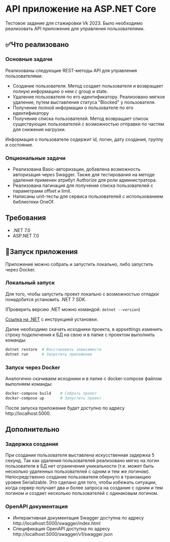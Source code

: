 # API приложение на ASP.NET Core
Тестовое задание для стажировки Vk 2023. Было необходимо реализовать API приложение для управления пользователями.

## ✅Что реализовано
### Основные задачи
Реализованы следующие REST-методы API для управления пользователями:
* Создание пользователя. Метод создает пользователя и возвращает полную информацию о нем с group и state.
* Удаление пользователя по его идентификатору. Реализовано мягкое удаление, путем выставления статуса "Blocked" у пользователя.
* Получение полной информации о пользователе по его идентификатору
* Получение списка пользователей. Метод возвращает список существующих пользователей с возможностью отправки по частям для снижения нагрузки.

Информация о пользователе содержит id, логин, дату создания, группу и состояние.
### Опциональные задачи
* Реализована Basic-авторизации, добавлена возможность авторизация через Swagger. Также для тестирования на методе удаления применен атрибут Authorize для роли администратора.
* Реализована пагинация для получения списка пользователей с параметрами offset и limit.
* Написаны unit-тесты для сервиса пользователей с использованием библиотеки OneOf.

## Требования
* .NET 7.0
* ASP.NET 7.0

## 🚀Запуск приложения
Приложение можно собрать и запустить локально, либо запустить через Docker.

### Локальный запуск
Для того, чтобы запустить проект локально с возможностью отладки понадобится установить .NET 7 SDK.

(Проверить версию .NET можно командой: `dotnet --version`)

[Ссылка на .NET](https://dotnet.microsoft.com/download/dotnet/7.0) с инструкцией установки.

Далее необходимо скачать исходники проекта, в appsettings изменить строку подключения к БД на свою и в папке с проектом выполнить команды:
```bash
dotnet restore  # Восстановить зависимости
dotnet run      # Запустить приложение
```

### Запуск через Docker
Аналогично скачиваем исходники и в папке с docker-compose файлом выполняем команды:
```bash
docker-compose build    # Собрать проект
docker-compose up       # Запустить проект
```

После запуска приложение будет доступно по адресу http://localhost:5000.

## Дополнительно
### Задержка создания
При создании пользователя выставлена искусственная задержка 5 секунд. Так как удаления пользователей реализовано мягко на логин пользователя в БД нет ограничения уникальности (т.е. может быть несколько удаленных пользователей с одним и тем же логином). Непосредственно создание пользователя обернуто в транзакцию уровня Serializable. Это сделано для того, чтобы избежать ситуации, когда сервер получает два и более запроса на создание с одним и тем логином и создает несколько пользователей с одинаковым логином.

### OpenAPI документация
* Интерактивная документация Swagger доступна по адресу http://localhost:5000/swagger/index.html
* Спецификация OpenAPI доступна по адресу http://localhost:5000/swagger/v1/swagger.json